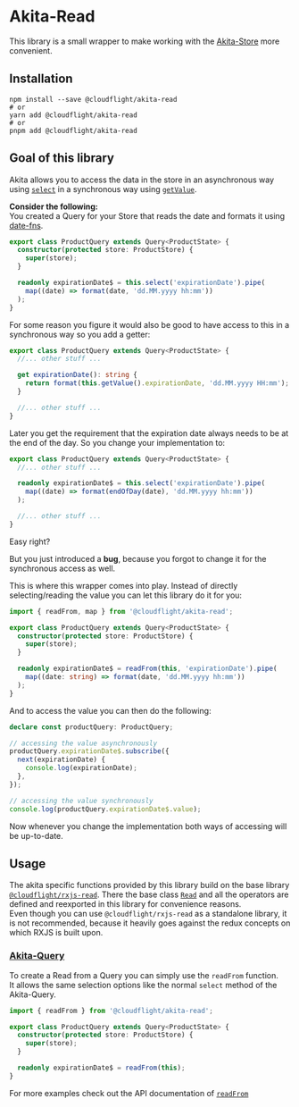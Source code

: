 # Akita-Read

This library is a small wrapper to make working with the [Akita-Store](https://opensource.salesforce.com/akita/) more convenient.

## Installation

```shell
npm install --save @cloudflight/akita-read
# or
yarn add @cloudflight/akita-read
# or
pnpm add @cloudflight/akita-read
```

## Goal of this library

Akita allows you to access the data in the store in an asynchronous way using [`select`](https://opensource.salesforce.com/akita/docs/query#select) in a synchronous way using [`getValue`](https://opensource.salesforce.com/akita/docs/query#getvalue).

**Consider the following:**  
You created a Query for your Store that reads the date and formats it using [date-fns](https://date-fns.org/).

```ts
export class ProductQuery extends Query<ProductState> {
  constructor(protected store: ProductStore) {
    super(store);
  }

  readonly expirationDate$ = this.select('expirationDate').pipe(
    map((date) => format(date, 'dd.MM.yyyy hh:mm'))
  );
}
```

For some reason you figure it would also be good to have access to this in a synchronous way so you add a getter:

```ts
export class ProductQuery extends Query<ProductState> {
  //... other stuff ...

  get expirationDate(): string {
    return format(this.getValue().expirationDate, 'dd.MM.yyyy HH:mm');
  }

  //... other stuff ...
}
```

Later you get the requirement that the expiration date always needs to be at the end of the day. So you change your implementation to:

```ts
export class ProductQuery extends Query<ProductState> {
  //... other stuff ...

  readonly expirationDate$ = this.select('expirationDate').pipe(
    map((date) => format(endOfDay(date), 'dd.MM.yyyy hh:mm'))
  );

  //... other stuff ...
}
```

Easy right?

But you just introduced a **bug**, because you forgot to change it for the synchronous access as well.

This is where this wrapper comes into play. Instead of directly selecting/reading the value you can let this library do it for you:

```ts
import { readFrom, map } from '@cloudflight/akita-read';

export class ProductQuery extends Query<ProductState> {
  constructor(protected store: ProductStore) {
    super(store);
  }

  readonly expirationDate$ = readFrom(this, 'expirationDate').pipe(
    map((date: string) => format(date, 'dd.MM.yyyy hh:mm'))
  );
}
```

And to access the value you can then do the following:

```ts
declare const productQuery: ProductQuery;

// accessing the value asynchronously
productQuery.expirationDate$.subscribe({
  next(expirationDate) {
    console.log(expirationDate);
  },
});

// accessing the value synchronously
console.log(productQuery.expirationDate$.value);
```

Now whenever you change the implementation both ways of accessing will be up-to-date.

## Usage

The akita specific functions provided by this library build on the base library [`@cloudflight/rxjs-read`](../rxjs-read/README.md).
There the base class [`Read`](../rxjs-read/classes/Read.md) and all the operators are defined and reexported in this library for convenience reasons.  
Even though you can use `@cloudflight/rxjs-read` as a standalone library, it is not recommended, because it heavily goes against the redux concepts on which RXJS is built upon.

### [Akita-Query](https://opensource.salesforce.com/akita/docs/query)

To create a Read from a Query you can simply use the `readFrom` function.  
It allows the same selection options like the normal `select` method of the Akita-Query.

```ts
import { readFrom } from '@cloudflight/akita-read';

export class ProductQuery extends Query<ProductState> {
  constructor(protected store: ProductStore) {
    super(store);
  }

  readonly expirationDate$ = readFrom(this);
}
```

For more examples check out the API documentation of [`readFrom`](modules.md#readFrom)

